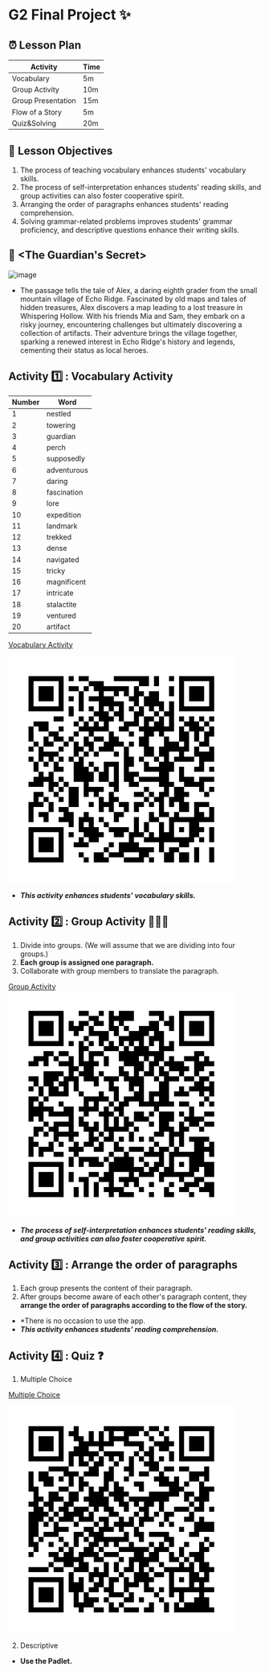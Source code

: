 # G2 Final Project ✨
## ⏰ Lesson Plan
| Activity | Time | 
|--------|----------|
| Vocabulary | 5m |
| Group Activity | 10m |
| Group Presentation | 15m |
| Flow of a Story | 5m |
| Quiz&Solving | 20m |
## 📌 Lesson Objectives
1. The process of teaching vocabulary enhances students' vocabulary skills.
2. The process of self-interpretation enhances students' reading skills, and group activities can also foster cooperative spirit.
3. Arranging the order of paragraphs enhances students' reading comprehension.
4. Solving grammar-related problems improves students' grammar proficiency, and descriptive questions enhance their writing skills.
## 📖 <The Guardian's Secret>
![image](https://github.com/MK316/Spring2024/blob/29243c621f99e2102f7e12bfe3919affb1e85c46/DLTESOL/project/Story02.png)
- The passage tells the tale of Alex, a daring eighth grader from the small mountain village of Echo Ridge. Fascinated by old maps and tales of hidden treasures, Alex discovers a map leading to a lost treasure in Whispering Hollow. With his friends Mia and Sam, they embark on a risky journey, encountering challenges but ultimately discovering a collection of artifacts. Their adventure brings the village together, sparking a renewed interest in Echo Ridge's history and legends, cementing their status as local heroes.
## Activity 1️⃣ : Vocabulary Activity
| Number |   Word   | 
|--------|----------|
|   1    | nestled     |
|   2    | towering     |
|   3    | guardian     |
|   4    | perch     |
|   5    | supposedly     |
|   6    | adventurous     |
|   7    | daring     |
|   8    | fascination     |
|   9    | lore     |
|   10    | expedition     |
|   11    | landmark     |
|   12    | trekked     |
|   13    | dense     |
|   14    | navigated     |
|   15    | tricky     |
|   16    | magnificent     |
|   17    | intricate     |
|   18    | stalactite     |
|   19    | ventured     |
|   20    | artifact     |

[Vocabulary Activity](https://huggingface.co/spaces/kimsh77/Activity_1)

![image](https://github.com/Brin1122/G2-finalproject/blob/bcee8ce35025e5660ee7706f4d2d6bfa12744d66/QR_1.png)

- __*This activity enhances students' vocabulary skills.*__
## Activity 2️⃣ : Group Activity 🧑‍🤝‍🧑
1. Divide into groups. (We will assume that we are dividing into four groups.)
2. __Each group is assigned one paragraph.__
3. Collaborate with group members to translate the paragraph.

[Group Activity](https://18636544411dbc5013.gradio.live)
![image](https://github.com/Brin1122/G2-finalproject/blob/eb70363cb4695fa8e0f11fee99ff51c963a50ab0/QR_2.png)

- __*The process of self-interpretation enhances students' reading skills, and group activities can also foster cooperative spirit.*__
## Activity 3️⃣ : Arrange the order of paragraphs
1. Each group presents the content of their paragraph.
2. After groups become aware of each other's paragraph content, they __arrange the order of paragraphs according to the flow of the story.__

- *There is no occasion to use the app.
- __*This activity enhances students' reading comprehension.*__

## Activity 4️⃣ : Quiz ❓
1. Multiple Choice

[Multiple Choice](https://7862cd7df2803c8ca7.gradio.live)

![image](https://github.com/Brin1122/G2-finalproject/blob/39456fe12fca067850757a3b0c3d7da0050fc69e/QR_4.png)

2. Descriptive
- __Use the Padlet.__

